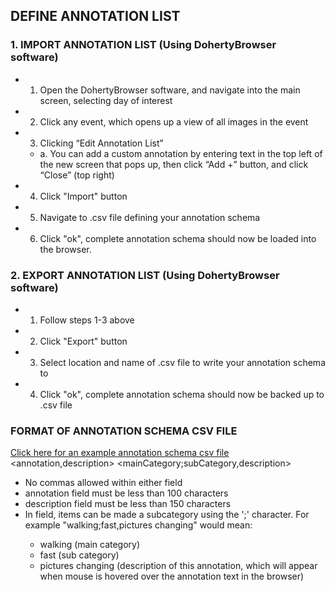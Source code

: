 ## DEFINE ANNOTATION LIST
<can be done anytime>

### 1. IMPORT ANNOTATION LIST (Using DohertyBrowser software)
* 1.	Open the DohertyBrowser software, and navigate into the main screen, selecting day of interest
* 2.	Click any event, which opens up a view of all images in the event
* 3.	Clicking “Edit Annotation List”
  * a. You can add a custom annotation by entering text in the top left of the new screen that pops up, then click “Add +” button, and click “Close” (top right)
* 4. Click "Import" button
* 5. Navigate to .csv file defining your annotation schema
* 6. Click "ok", complete annotation schema should now be loaded into the browser.

### 2. EXPORT ANNOTATION LIST (Using DohertyBrowser software)
* 1.	Follow steps 1-3 above
* 2. Click "Export" button
* 3. Select location and name of .csv file to write your annotation schema to
* 4. Click "ok", complete annotation schema should now be backed up to .csv file


### FORMAT OF ANNOTATION SCHEMA CSV FILE
[Click here for an example annotation schema csv file](https://sensecambrowser.codeplex.com/downloads/get/910189)
<annotation,description>
<mainCategory;subCategory,description>
* No commas allowed within either field
* annotation field must be less than 100 characters
* description field must be less than 150 characters
* In <annotation> field, items can be made a subcategory using the ';' character. For example "walking;fast,pictures changing" would mean:
  * walking (main category)
  * fast (sub category)
  * pictures changing (description of this annotation, which will appear when mouse is hovered over the annotation text in the browser)